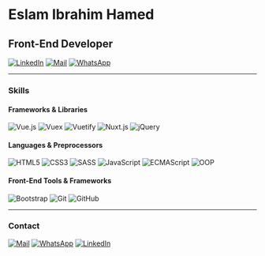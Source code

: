 # Eslam Ibrahim Hamed

## Front-End Developer

[![LinkedIn](https://img.shields.io/badge/LinkedIn-Connect-blue?logo=linkedin&logoColor=white)](https://www.linkedin.com/in/eslam-hamed-a30520229/)
[![Mail](https://img.shields.io/badge/Mail-eslamibrahimhamed%40gmail.com-red?logo=gmail&logoColor=white)](mailto:eslamibrahimhamed@gmail.com)
[![WhatsApp](https://img.shields.io/badge/WhatsApp-01140007055-green?logo=whatsapp&logoColor=white)](https://wa.me/201140007055)

---

### Skills

#### Frameworks & Libraries

![Vue.js](https://img.shields.io/badge/Vue.js-35495E?logo=vue.js&logoColor=4FC08D)
![Vuex](https://img.shields.io/badge/Vuex-33475E?logo=vue.js&logoColor=4FC08D)
![Vuetify](https://img.shields.io/badge/Vuetify-1867C0?logo=vuetify&logoColor=white)
![Nuxt.js](https://img.shields.io/badge/Nuxt.js-00C58E?logo=nuxt.js&logoColor=white)
![jQuery](https://img.shields.io/badge/jQuery-0769AD?logo=jquery&logoColor=white)

#### Languages & Preprocessors

![HTML5](https://img.shields.io/badge/HTML5-E34F26?logo=html5&logoColor=white)
![CSS3](https://img.shields.io/badge/CSS3-1572B6?logo=css3&logoColor=white)
![SASS](https://img.shields.io/badge/SASS-CC6699?logo=sass&logoColor=white)
![JavaScript](https://img.shields.io/badge/JavaScript-F7DF1E?logo=javascript&logoColor=black)
![ECMAScript](https://img.shields.io/badge/ECMAScript-6?logo=javascript&logoColor=F7DF1E)
![OOP](https://img.shields.io/badge/OOP-Concepts-orange)

#### Front-End Tools & Frameworks

![Bootstrap](https://img.shields.io/badge/Bootstrap-563D7C?logo=bootstrap&logoColor=white)
![Git](https://img.shields.io/badge/Git-F05032?logo=git&logoColor=white)
![GitHub](https://img.shields.io/badge/GitHub-181717?logo=github&logoColor=white)

---

### Contact

[![Mail](https://img.shields.io/badge/Mail-eslamibrahimhamed%40gmail.com-red?logo=gmail&logoColor=white)](mailto:eslamibrahimhamed@gmail.com)
[![WhatsApp](https://img.shields.io/badge/WhatsApp-01140007055-green?logo=whatsapp&logoColor=white)](https://wa.me/201140007055)
[![LinkedIn](https://img.shields.io/badge/LinkedIn-Connect-blue?logo=linkedin&logoColor=white)](https://www.linkedin.com/in/eslam-hamed-a30520229/)
